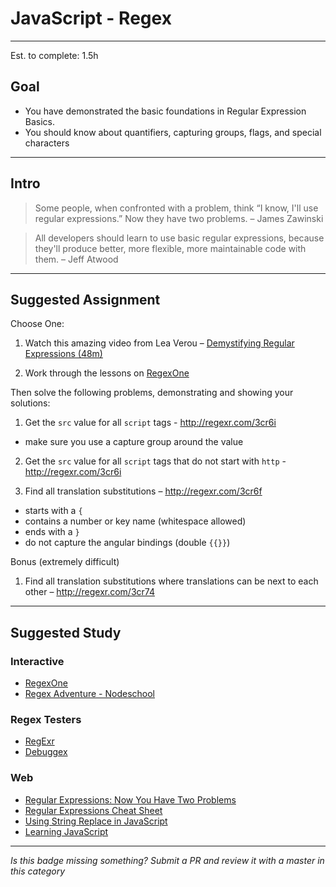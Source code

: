 # JavaScript - Regex

-----

Est. to complete: 1.5h

## Goal
- You have demonstrated the basic foundations in Regular Expression Basics.
- You should know about quantifiers, capturing groups, flags, and special characters

-----

## Intro

>Some people, when confronted with a problem, think “I know, I'll use regular expressions.” Now they have two problems. – James Zawinski

>All developers should learn to use basic regular expressions, because they'll produce better, more flexible, more maintainable code with them. – Jeff Atwood

-----


## Suggested Assignment
Choose One:

1) Watch this amazing video from Lea Verou – [Demystifying Regular Expressions (48m)](https://www.youtube.com/watch?v=EkluES9Rvak)

2) Work through the lessons on [RegexOne](http://regexone.com/)

Then solve the following problems, demonstrating and showing your solutions:

1) Get the `src` value for all `script` tags - http://regexr.com/3cr6i
  - make sure you use a capture group around the value

2) Get the `src` value for all `script` tags that do not start with `http` - http://regexr.com/3cr6i

3) Find all translation substitutions – http://regexr.com/3cr6f
  - starts with a `{`
  - contains a number or key name (whitespace allowed)
  - ends with a `}`
  - do not capture the angular bindings (double `{{}}`)

Bonus (extremely difficult)

1) Find all translation substitutions where translations can be next to each other – http://regexr.com/3cr74


-----


## Suggested Study

### Interactive
- [RegexOne](http://regexone.com/)
- [Regex Adventure - Nodeschool](https://github.com/substack/regex-adventure)

### Regex Testers
- [RegExr](http://regexr.com/)
- [Debuggex](https://www.debuggex.com/)

### Web
- [Regular Expressions: Now You Have Two Problems](http://blog.codinghorror.com/regular-expressions-now-you-have-two-problems/)
- [Regular Expressions Cheat Sheet](https://www.debuggex.com/cheatsheet/regex/javascript)
- [Using String Replace in JavaScript](https://davidwalsh.name/string-replace-javascript)
- [Learning JavaScript](https://github.com/iangilman/learning-javascript)


-----

  *Is this badge missing something? Submit a PR and review it with a master in this category*
